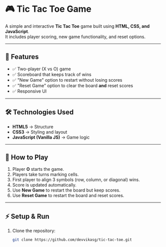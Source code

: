 # 🎮 Tic Tac Toe Game

A simple and interactive **Tic Tac Toe** game built using **HTML, CSS, and JavaScript**.  
It includes player scoring, new game functionality, and reset options.

---

## 🚀 Features
- ✅ Two-player (X vs O) game
- ✅ Scoreboard that keeps track of wins
- ✅ "New Game" option to restart without losing scores
- ✅ "Reset Game" option to clear the board **and** reset scores
- ✅ Responsive UI


---

## 🛠️ Technologies Used
- **HTML5** → Structure  
- **CSS3** → Styling and layout  
- **JavaScript (Vanilla JS)** → Game logic  

---

## 🎯 How to Play
1. Player **O** starts the game.  
2. Players take turns marking cells.  
3. First player to align 3 symbols (row, column, or diagonal) wins.  
4. Score is updated automatically.  
5. Use **New Game** to restart the board but keep scores.  
6. Use **Reset Game** to restart the board and reset scores.

---

## ⚡ Setup & Run
1. Clone the repository:
   ```bash
   git clone https://github.com/devvikasg/tic-tac-toe.git

